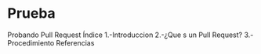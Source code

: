# Prueba
Probando Pull Request
Índice
1.-Introduccion
2.-¿Que s un Pull Request?
3.-Procedimiento
Referencias
